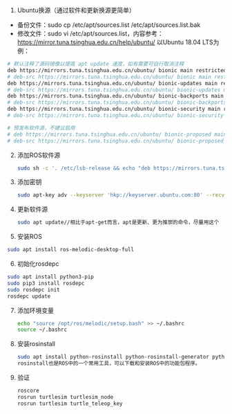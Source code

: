 1. Ubuntu换源（通过软件和更新换源更简单）

- 备份文件：sudo cp /etc/apt/sources.list /etc/apt/sources.list.bak
- 修改文件：sudo vi /etc/apt/sources.list，内容参考：https://mirror.tuna.tsinghua.edu.cn/help/ubuntu/
  以Ubuntu 18.04 LTS为例：

```bash
# 默认注释了源码镜像以提高 apt update 速度，如有需要可自行取消注释
deb https://mirrors.tuna.tsinghua.edu.cn/ubuntu/ bionic main restricted universe multiverse
# deb-src https://mirrors.tuna.tsinghua.edu.cn/ubuntu/ bionic main restricted universe multiverse
deb https://mirrors.tuna.tsinghua.edu.cn/ubuntu/ bionic-updates main restricted universe multiverse
# deb-src https://mirrors.tuna.tsinghua.edu.cn/ubuntu/ bionic-updates main restricted universe multiverse
deb https://mirrors.tuna.tsinghua.edu.cn/ubuntu/ bionic-backports main restricted universe multiverse
# deb-src https://mirrors.tuna.tsinghua.edu.cn/ubuntu/ bionic-backports main restricted universe multiverse
deb https://mirrors.tuna.tsinghua.edu.cn/ubuntu/ bionic-security main restricted universe multiverse
# deb-src https://mirrors.tuna.tsinghua.edu.cn/ubuntu/ bionic-security main restricted universe multiverse

# 预发布软件源，不建议启用
# deb https://mirrors.tuna.tsinghua.edu.cn/ubuntu/ bionic-proposed main restricted universe multiverse
# deb-src https://mirrors.tuna.tsinghua.edu.cn/ubuntu/ bionic-proposed main restricted universe multiverse
```

2. 添加ROS软件源

   ```bash
   sudo sh -c '. /etc/lsb-release && echo "deb https://mirrors.tuna.tsinghua.edu.cn/ros/ubuntu/ $DISTRIB_CODENAME main" >> /etc/apt/sources.list.d/ros-latest.list'
   ```

3. 添加密钥

   ```bash
   sudo apt-key adv --keyserver 'hkp://keyserver.ubuntu.com:80' --recv-key C1CF6E31E6BADE8868B172B4F42ED6FBAB17C654
   ```

4. 更新软件源

   ```bash
   sudo apt update//相比于apt-get而言，apt是更新、更为推崇的命令，尽量用这个
   ```

5. 安装ROS

```bash
sudo apt install ros-melodic-desktop-full
```

6. 初始化rosdepc

```bash
sudo apt install python3-pip
sudo pip3 install rosdepc
sudo rosdepc init
rosdepc update
```

7. 添加环境变量

   ```bash
   echo "source /opt/ros/melodic/setup.bash" >> ~/.bashrc
   source ~/.bashrc
   ```

8. 安装rosinstall

   ```bash
   sudo apt install python-rosinstall python-rosinstall-generator python-wstool build-essential
   rosinstall也是ROS中的一个常用工具，可以下载和安装ROS中的功能包程序。
   ```

9. 验证

   ```bash
   roscore
   rosrun turtlesim turtlesim_node
   rosrun turtlesim turtle_teleop_key
   ```

   